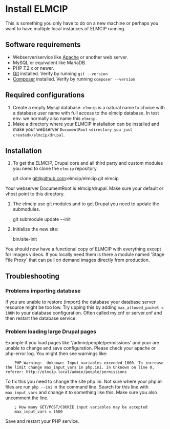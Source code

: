 # Install ELMCIP

This is something you only have to do on a new machine or perhaps you want to have multiple local instances of ELMCIP running.

## Software requirements

* Webserver/service like [Apache](https://httpd.apache.org) or another web server.
* MySQL or equivalent like MariaDB.
* PHP 7.2.x or newer.
* [Git](https://git-scm.com) installed. Verify by running `git --version`
* [Composer](https://getcomposer.org) installed. Verify by running `composer --version`

## Required configurations

1. Create a empty Mysql database. `elmcip` is a natural name to choice with a database user name with full access to the elmcip database. In test env. we normally also name this `elmcip`.
1. Make a directory where your ELMCIP installation can be installed and make your webserver `DocumentRoot` `<directory you just created>/elmcip/drupal`.

## Installation

1. To get the ELMCIP, Drupal core and all third party and custom modules you need to clone the `elmcip` repository.

    git clone git@github.com:elmcip/elmcip.git elmcip

Your webserver DocumentRoot is elmcip/drupal. Make sure your default or vhost point to this directory.

1. The elmcip use git modules and to get Drupal you need to update the submodules.

    git submodule update --init

1. Initialize the new site:

    bin/site-init

You should now have a functional copy of ELMCIP with everything except for images videos. If you locally need them is there a module named 'Stage File Proxy' that can pull on demand images directly from production.

## Troubleshooting

### Problems importing database
If you are unable to restore (import) the database your database server resource might be too low. Try upping this by adding `max_allowed_packet = 100M` to your database configuration. Often called my.cnf or server.cnf and then restart the database service.

### Problem loading large Drupal pages

Example if you load pages like '/admin/people/permissions' and your are unable to change and save configuration. Please check your apache or php-error log. You might then see warnings like:

        PHP Warning:  Unknown: Input variables exceeded 1000. To increase the limit change max_input_vars in php.ini. in Unknown on line 0, referer: http://elmcip.local/admin/people/permissions

To fix this you need to change the site php.ini. Not sure where your php.ini files are run `php --ini` in the command line. Search for this line with `max_input_vars` and change it to something like this. Make sure you also uncomment the line.

        ; How many GET/POST/COOKIE input variables may be accepted
        max_input_vars = 1500

Save and restart your PHP service.
